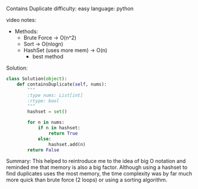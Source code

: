 Contains Duplicate
difficulty: easy
language: python

video notes:
 - Methods:
	 - Brute Force -> O(n^2)
	 - Sort -> O(nlogn)
	 - HashSet (uses more mem) -> O(n)
		 - best method

Solution:
```python
class Solution(object):
    def containsDuplicate(self, nums):
        """
        :type nums: List[int]
        :rtype: bool
        """
        hashset = set()

        for n in nums:
            if n in hashset:
                return True
            else:
                hashset.add(n)
        return False
```

Summary:
This helped to reintroduce me to the idea of big O notation and reminded me that memory is also a big factor. Although using a hashset to find duplicates uses the most memory, the time complexity was by far much more quick than brute force (2 loops) or using a sorting algorithm.